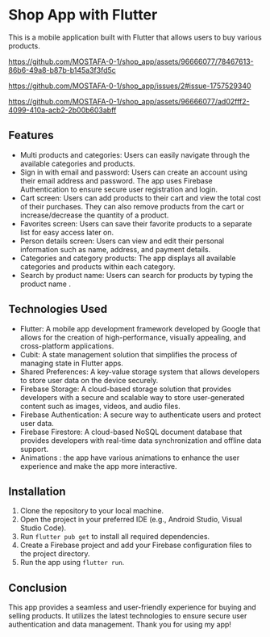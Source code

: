 # Shop App with Flutter

This is a mobile application built with Flutter that allows users to buy  various products. 

https://github.com/MOSTAFA-0-1/shop_app/assets/96666077/78467613-86b6-49a8-b87b-b145a3f3fd5c

https://github.com/MOSTAFA-0-1/shop_app/issues/2#issue-1757529340 

https://github.com/MOSTAFA-0-1/shop_app/assets/96666077/ad02fff2-4099-410a-acb2-2b00b603abff


## Features

- Multi products and categories:  Users can easily navigate through the available categories and products.
- Sign in with email and password: Users can create an account using their email address and password. The app uses Firebase Authentication to ensure secure user registration and login.
- Cart screen: Users can add products to their cart and view the total cost of their purchases. They can also remove products from the cart or increase/decrease the quantity of a product.
- Favorites screen: Users can save their favorite products to a separate list for easy access later on.
- Person details screen: Users can view and edit their personal information such as name, address, and payment details.
- Categories and category products: The app displays all available categories and products within each category.
- Search by product name: Users can search for products by typing the product name .

## Technologies Used

- Flutter: A mobile app development framework developed by Google that allows for the creation of high-performance, visually appealing, and cross-platform applications.
- Cubit: A state management solution that simplifies the process of managing state in Flutter apps.
- Shared Preferences: A key-value storage system that allows developers to store user data on the device securely.
- Firebase Storage: A cloud-based storage solution that provides developers with a secure and scalable way to store user-generated content such as images, videos, and audio files.
- Firebase Authentication: A secure way to authenticate users and protect user data.
- Firebase Firestore: A cloud-based NoSQL document database that provides developers with real-time data synchronization and offline data support.
- Animations : the app have various animations to enhance the user experience and make the app more interactive.

## Installation

1. Clone the repository to your local machine.
2. Open the project in your preferred IDE (e.g., Android Studio, Visual Studio Code).
3. Run `flutter pub get` to install all required dependencies.
4. Create a Firebase project and add your Firebase configuration files to the project directory.
5. Run the app using `flutter run`.

## Conclusion

This app provides a seamless and user-friendly experience for buying and selling products. It utilizes the latest technologies to ensure secure user authentication and data management. Thank you for using my app!

